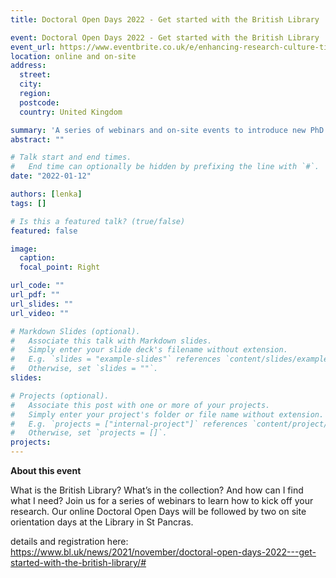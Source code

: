 ```yaml
---
title: Doctoral Open Days 2022 - Get started with the British Library

event: Doctoral Open Days 2022 - Get started with the British Library
event_url: https://www.eventbrite.co.uk/e/enhancing-research-culture-tickets-192241458377
location: online and on-site
address:
  street: 
  city: 
  region: 
  postcode: 
  country: United Kingdom

summary: 'A series of webinars and on-site events to introduce new PhD students to our collections'
abstract: ""

# Talk start and end times.
#   End time can optionally be hidden by prefixing the line with `#`.
date: "2022-01-12"

authors: [lenka]
tags: []

# Is this a featured talk? (true/false)
featured: false

image:
  caption: 
  focal_point: Right

url_code: ""
url_pdf: ""
url_slides: ""
url_video: ""

# Markdown Slides (optional).
#   Associate this talk with Markdown slides.
#   Simply enter your slide deck's filename without extension.
#   E.g. `slides = "example-slides"` references `content/slides/example-slides.md`.
#   Otherwise, set `slides = ""`.
slides:

# Projects (optional).
#   Associate this post with one or more of your projects.
#   Simply enter your project's folder or file name without extension.
#   E.g. `projects = ["internal-project"]` references `content/project/deep-learning/index.md`.
#   Otherwise, set `projects = []`.
projects:
---
```


**About this event**

What is the British Library? What’s in the collection? And how can I find what I need? Join us for a series of webinars to learn how to kick off your research.  Our online Doctoral Open Days will be followed by two on site orientation days at the Library in St Pancras.

details and registration here: https://www.bl.uk/news/2021/november/doctoral-open-days-2022---get-started-with-the-british-library/#